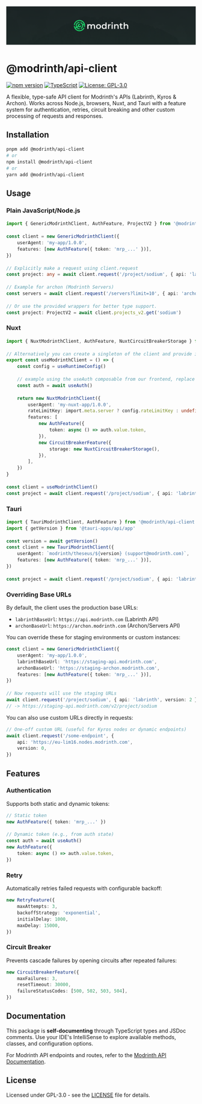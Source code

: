 # ![Modrinth Monorepo Cover](/.github/assets/monorepo_cover.png)

# @modrinth/api-client

[![npm version](https://img.shields.io/npm/v/@modrinth/api-client?color=c78aff&style=for-the-badge)](https://www.npmjs.com/package/@modrinth/api-client)
[![TypeScript](https://img.shields.io/badge/TypeScript-5.0+-c78aff?style=for-the-badge)](https://www.typescriptlang.org/)
[![License: GPL-3.0](https://img.shields.io/badge/License-GPL%203.0-c78aff?style=for-the-badge)](LICENSE)

A flexible, type-safe API client for Modrinth's APIs (Labrinth, Kyros & Archon). Works across Node.js, browsers, Nuxt, and Tauri with a feature system for authentication, retries, circuit breaking and other custom processing of requests and responses.

## Installation

```bash
pnpm add @modrinth/api-client
# or
npm install @modrinth/api-client
# or
yarn add @modrinth/api-client
```

## Usage

### Plain JavaScript/Node.js

```typescript
import { GenericModrinthClient, AuthFeature, ProjectV2 } from '@modrinth/api-client'

const client = new GenericModrinthClient({
	userAgent: 'my-app/1.0.0',
	features: [new AuthFeature({ token: 'mrp_...' })],
})

// Explicitly make a request using client.request
const project: any = await client.request('/project/sodium', { api: 'labrinth', version: 2 })

// Example for archon (Modrinth Servers)
const servers = await client.request('/servers?limit=10', { api: 'archon', version: 0 })

// Or use the provided wrappers for better type support.
const project: ProjectV2 = await client.projects_v2.get('sodium')
```

### Nuxt

```typescript
import { NuxtModrinthClient, AuthFeature, NuxtCircuitBreakerStorage } from '@modrinth/api-client'

// Alternatively you can create a singleton of the client and provide it via DI.
export const useModrinthClient = () => {
	const config = useRuntimeConfig()

	// example using the useAuth composable from our frontend, replace this with whatever you're using to store auth token
	const auth = await useAuth()

	return new NuxtModrinthClient({
		userAgent: 'my-nuxt-app/1.0.0',
		rateLimitKey: import.meta.server ? config.rateLimitKey : undefined,
		features: [
			new AuthFeature({
				token: async () => auth.value.token,
			}),
			new CircuitBreakerFeature({
				storage: new NuxtCircuitBreakerStorage(),
			}),
		],
	})
}

const client = useModrinthClient()
const project = await client.request('/project/sodium', { api: 'labrinth', version: 2 })
```

### Tauri

```typescript
import { TauriModrinthClient, AuthFeature } from '@modrinth/api-client'
import { getVersion } from '@tauri-apps/api/app'

const version = await getVersion()
const client = new TauriModrinthClient({
	userAgent: `modrinth/theseus/${version} (support@modrinth.com)`,
	features: [new AuthFeature({ token: 'mrp_...' })],
})

const project = await client.request('/project/sodium', { api: 'labrinth', version: 2 })
```

### Overriding Base URLs

By default, the client uses the production base URLs:

- `labrinthBaseUrl`: `https://api.modrinth.com` (Labrinth API)
- `archonBaseUrl`: `https://archon.modrinth.com` (Archon/Servers API)

You can override these for staging environments or custom instances:

```typescript
const client = new GenericModrinthClient({
	userAgent: 'my-app/1.0.0',
	labrinthBaseUrl: 'https://staging-api.modrinth.com',
	archonBaseUrl: 'https://staging-archon.modrinth.com',
	features: [new AuthFeature({ token: 'mrp_...' })],
})

// Now requests will use the staging URLs
await client.request('/project/sodium', { api: 'labrinth', version: 2 })
// -> https://staging-api.modrinth.com/v2/project/sodium
```

You can also use custom URLs directly in requests:

```typescript
// One-off custom URL (useful for Kyros nodes or dynamic endpoints)
await client.request('/some-endpoint', {
	api: 'https://eu-lim16.nodes.modrinth.com',
	version: 0,
})
```

## Features

### Authentication

Supports both static and dynamic tokens:

```typescript
// Static token
new AuthFeature({ token: 'mrp_...' })

// Dynamic token (e.g., from auth state)
const auth = await useAuth()
new AuthFeature({
	token: async () => auth.value.token,
})
```

### Retry

Automatically retries failed requests with configurable backoff:

```typescript
new RetryFeature({
	maxAttempts: 3,
	backoffStrategy: 'exponential',
	initialDelay: 1000,
	maxDelay: 15000,
})
```

### Circuit Breaker

Prevents cascade failures by opening circuits after repeated failures:

```typescript
new CircuitBreakerFeature({
	maxFailures: 3,
	resetTimeout: 30000,
	failureStatusCodes: [500, 502, 503, 504],
})
```

## Documentation

This package is **self-documenting** through TypeScript types and JSDoc comments. Use your IDE's IntelliSense to explore available methods, classes, and configuration options.

For Modrinth API endpoints and routes, refer to the [Modrinth API Documentation](https://docs.modrinth.com).

## License

Licensed under GPL-3.0 - see the [LICENSE](LICENSE) file for details.
